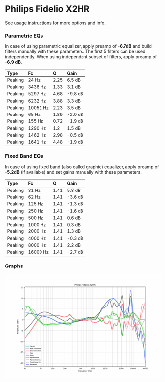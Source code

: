 # Philips Fidelio X2HR
See [usage instructions](https://github.com/jaakkopasanen/AutoEq#usage) for more options and info.

### Parametric EQs
In case of using parametric equalizer, apply preamp of **-6.7dB** and build filters manually
with these parameters. The first 5 filters can be used independently.
When using independent subset of filters, apply preamp of **-6.9 dB**.

| Type    | Fc       |    Q | Gain    |
|:--------|:---------|:-----|:--------|
| Peaking | 24 Hz    | 2.25 | 6.5 dB  |
| Peaking | 3436 Hz  | 1.33 | 3.1 dB  |
| Peaking | 5297 Hz  | 4.68 | -9.8 dB |
| Peaking | 6232 Hz  | 3.88 | 3.3 dB  |
| Peaking | 10051 Hz | 2.23 | 3.5 dB  |
| Peaking | 65 Hz    | 1.89 | -2.0 dB |
| Peaking | 155 Hz   | 0.72 | -1.9 dB |
| Peaking | 1290 Hz  | 1.2  | 1.5 dB  |
| Peaking | 1462 Hz  | 2.98 | -0.5 dB |
| Peaking | 1641 Hz  | 4.48 | -1.9 dB |

### Fixed Band EQs
In case of using fixed band (also called graphic) equalizer, apply preamp of **-5.2dB**
(if available) and set gains manually with these parameters.

| Type    | Fc       |    Q | Gain    |
|:--------|:---------|:-----|:--------|
| Peaking | 31 Hz    | 1.41 | 5.8 dB  |
| Peaking | 62 Hz    | 1.41 | -3.6 dB |
| Peaking | 125 Hz   | 1.41 | -1.3 dB |
| Peaking | 250 Hz   | 1.41 | -1.6 dB |
| Peaking | 500 Hz   | 1.41 | 0.6 dB  |
| Peaking | 1000 Hz  | 1.41 | 0.3 dB  |
| Peaking | 2000 Hz  | 1.41 | 1.3 dB  |
| Peaking | 4000 Hz  | 1.41 | -0.3 dB |
| Peaking | 8000 Hz  | 1.41 | 2.2 dB  |
| Peaking | 16000 Hz | 1.41 | -2.7 dB |

### Graphs
![](./Philips%20Fidelio%20X2HR.png)
